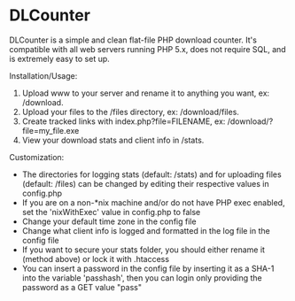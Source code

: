 DLCounter
=========

DLCounter is a simple and clean flat-file PHP download counter. It's compatible with all web servers running PHP 5.x, does not require SQL, and is extremely easy to set up.

Installation/Usage: 
 1. Upload www to your server and rename it to anything you want, ex: /download.
 2. Upload your files to the /files directory, ex: /download/files.
 3. Create tracked links with index.php?file=FILENAME, ex: /download/?file=my_file.exe
 4. View your download stats and client info in /stats.

Customization:
- The directories for logging stats (default: /stats) and for uploading files (default: /files) can be changed by editing their respective values in config.php
- If you are on a non-*nix machine and/or do not have PHP exec enabled, set the 'nixWithExec' value in config.php to false
- Change your default time zone in the config file
- Change what client info is logged and formatted in the log file in the config file
- If you want to secure your stats folder, you should either rename it (method above) or lock it with .htaccess
- You can insert a password in the config file by inserting it as a SHA-1 into the variable 'passhash', then you can login only providing the password as a GET value "pass"
